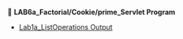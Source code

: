 📌 **LAB6a_Factorial/Cookie/prime_Servlet Program**

- [Lab1a_ListOperations Output](https://github.com/yoghana0925/AdvancedJava/blob/main/Lab1a_ListOperations/1a.png)
